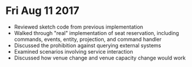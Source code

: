 # Fri Aug 11 2017

- Reviewed sketch code from previous implementation
- Walked through "real" implementation of seat reservation, including commands, events, entity, projection, and command handler
- Discussed the prohibition against querying external systems
- Examined scenarios involving service interaction
- Discussed how venue change and venue capacity change would work
